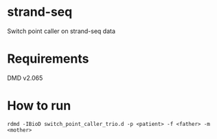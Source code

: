 # strand-seq
Switch point caller on strand-seq data

# Requirements
DMD v2.065

# How to run
```
rdmd -IBioD switch_point_caller_trio.d -p <patient> -f <father> -m <mother>
```
